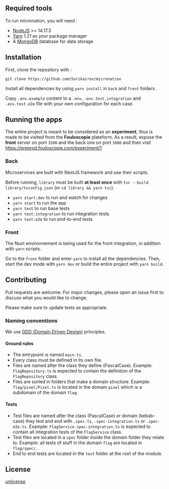 

## Required tools

To run micronation, you will need :

- [NodeJS](https://nodejs.org/en/) >= 14.17.3
- [Yarn](https://classic.yarnpkg.com/lang/en/) 1.21 as your package manager
- A [MongoDB](https://www.mongodb.com/) database for data storage

## Installation

First, clone the repository with :

`git clone https://github.com/Sorikairox/micronation`


Install all dependencies by using `yarn install` in `back` and `front` folders.

Copy `.env.example` content to a `.env`, `.env.test.integration` and `.env.test.e2e` file with your own configuration for each case.

## Running the apps

The entire project is meant to be considered as an **experiment**, thus is made to be visited from the **Fouloscopie** plateform.
As a result, expose the **front** server on port `3500` and the back one on port `3000` and then visit https://preprod.fouloscopie.com/experiment/1

### Back
Microservices are built with NestJS framework and use their scripts.

Before running, `library` must be built **at least once** with `tsc --build library/tsconfig.json` (or `cd library && yarn tsc`).

- `yarn start:dev` to run and watch for changes
- `yarn start` to run the app
- `yarn test` to run base tests
- `yarn test:integration` to run integration tests
- `yarn test:e2e` to run end-to-end tests

### Front

The Nuxt environnement is being used for the front integration, in addition with `yarn` scripts.

Go to the `front` folder and enter `yarn` to install all the dependencies.
Then, start the dev mode with `yarn dev` or build the entire project with `yarn build`.

## Contributing
Pull requests are welcome. For major changes, please open an issue first to discuss what you would like to change.

Please make sure to update tests as appropriate.

### Naming conventions

We use [DDD (Domain Driven Design)](https://en.wikipedia.org/wiki/Domain-driven_design) principles.

#### Ground rules

- The entrypoint is named `main.ts`.
- Every class must be defined in its own file.
- Files are named after the class they define (PascalCase). Example: `FlagRepository.ts` is expected to contain the definition of the `FlagRepository` class.
- Files are sorted in folders that make a domain structure. Example: `flag/pixel/Pixel.ts` is located in the domain `pixel` which is a subdomain of the domain `flag`.
  
#### Tests

- Test files are named after the class (PascalCase) or domain (kebab-case) they test and end with `.spec.ts`, `.spec-integration.ts` or `.spec-e2e.ts`. Example: `FlagService.spec-integration.ts` is expected to contain all integration tests of the `FlagService` class.
- Test files are located in a `spec` folder inside the domain folder they relate to. Example: all tests of stuff in the domain `flag` are located in `flag/spec/`. 
- End to end tests are located in the `test` folder at the root of the module.

## License
[unlicense](https://choosealicense.com/licenses/unlicense/)
